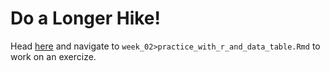 # Do a Longer Hike! 
Head [here](http://datahub.berkeley.edu/hub/user-redirect/git-pull?repo=https://github.com/d-alex-hughes/241_revisions&branch=master&urlpath=rstudio) and navigate to `week_02>practice_with_r_and_data_table.Rmd` to work on an exercize.